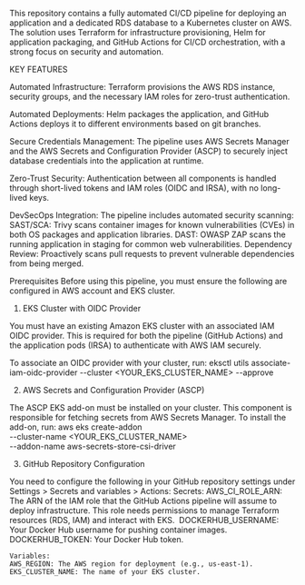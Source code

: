 This repository contains a fully automated CI/CD pipeline for deploying an application and a dedicated RDS database to a Kubernetes cluster on AWS. The solution uses Terraform for infrastructure provisioning, Helm for application packaging, and GitHub Actions for CI/CD orchestration, with a strong focus on security and automation. 

KEY FEATURES

Automated Infrastructure: Terraform provisions the AWS RDS instance, security groups, and the necessary IAM roles for zero-trust authentication.

Automated Deployments: Helm packages the application, and GitHub Actions deploys it to different environments based on git branches.

Secure Credentials Management: The pipeline uses AWS Secrets Manager and the AWS Secrets and Configuration Provider (ASCP) to securely inject database credentials into the application at runtime. 

Zero-Trust Security: Authentication between all components is handled through short-lived tokens and IAM roles (OIDC and IRSA), with no long-lived keys. 

DevSecOps Integration: The pipeline includes automated security scanning: 
SAST/SCA: Trivy scans container images for known vulnerabilities (CVEs) in both OS packages and application libraries. 
DAST: OWASP ZAP scans the running application in staging for common web vulnerabilities. 
Dependency Review: Proactively scans pull requests to prevent vulnerable dependencies from being merged. 

Prerequisites
Before using this pipeline, you must ensure the following are configured in AWS account and EKS cluster. 

1. EKS Cluster with OIDC Provider 

You must have an existing Amazon EKS cluster with an associated IAM OIDC provider. This is required for both the pipeline (GitHub Actions) and the application pods (IRSA) to authenticate with AWS IAM securely. 

To associate an OIDC provider with your cluster, run: 
eksctl utils associate-iam-oidc-provider --cluster <YOUR_EKS_CLUSTER_NAME> --approve 

2. AWS Secrets and Configuration Provider (ASCP)

The ASCP EKS add-on must be installed on your cluster. This component is responsible for fetching secrets from AWS Secrets Manager.
To install the add-on, run:
aws eks create-addon \
    --cluster-name <YOUR_EKS_CLUSTER_NAME> \
    --addon-name aws-secrets-store-csi-driver

3. GitHub Repository Configuration
   
You need to configure the following in your GitHub repository settings under Settings > Secrets and variables > Actions:
	Secrets:
	AWS_CI_ROLE_ARN: The ARN of the IAM role that the GitHub Actions pipeline will assume to deploy infrastructure. This role needs permissions to manage Terraform resources 
 	(RDS, IAM) and interact with EKS. 
	DOCKERHUB_USERNAME: Your Docker Hub username for pushing container images.
	DOCKERHUB_TOKEN: Your Docker Hub token.
 
	Variables:
	AWS_REGION: The AWS region for deployment (e.g., us-east-1).
	EKS_CLUSTER_NAME: The name of your EKS cluster. 
